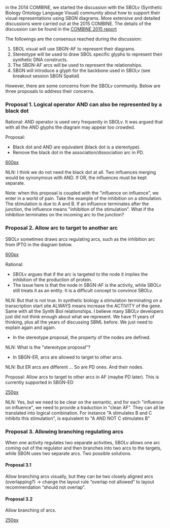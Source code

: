 in the 2014 COMBINE, we started the discussion with the SBOLv (Synthetic Biology Ontology Language Visual) community about how to support their visual representations using SBGN diagrams. More extensive and detailed discussions were carried out at the 2015 COMBINE. The details of the discussion can be found in the [COMBINE 2015 report](https://docs.google.com/document/d/1C7PSlKg7NrN9lYVHT2Mmh2x07hXFxlzzR5joNInoI8w/edit?usp=sharing)

The followings are the consensus reached during the discussion:

1.  SBOL visual will use SBGN-AF to represent their diagrams.
2.  Stereotype will be used to draw SBOL specific glyphs to represent their synthetic DNA constructs.
3.  The SBGN-AF arcs will be used to represent the relationships.
4.  SBGN will introduce a glyph for the backbone used in SBOLv (see breakout session SBGN Spatial)

However, there are some concerns from the SBOLv community. Below are three proposals to address their concerns.

### Proposal 1. Logical operator AND can also be represented by a black dot

Rational: AND operator is used very frequently in SBOLv. It was argued that with all the AND glyphs the diagram may appear too crowded.

Proposal:

-   Black dot and AND are equivalent (black dot is a stereotype).
-   Remove the black dot in the association/dissociation arc in PD.

[600px](/Image:AND_black_dot.png "wikilink")

NLN: I think we do not need the black dot at all. Two influences merging would be synonymous with AND. If OR, the influences must be kept separate.

Note: when this proposal is coupled with the "influence on influence", we enter in a world of pain. Take the example of the inhibition on a stimulation. The stimulation is due to A and B. If an influence terminates after the junction, the influence means "inhibition of the stimulation". What if the inhibition terminates on the incoming arc to the junction?

### Proposal 2. Allow arc to target to another arc

SBOLv sometimes draws arcs regulating arcs, such as the inhibition arc from IPTG in the diagram below.

[600px](/Image:SBOL_example_arc_to_arc.png "wikilink")

Rational:

-   SBOLv argues that if the arc is targeted to the node it implies the inhibition of the production of protein.
-   The issue here is that the node in SBGN-AF is the activity, while SBOLv still treats it as an entity. It is a difficult concept to convince SBOLv.

NLN: But that is not true. In synthetic biology a stimulation terminating on a transcription start site ALWAYS means increase the ACTIVITY of the gene. Same with all the Synth Biol relationships. I believe many SBOLv developers just did not think enough about what we represent. We have 11 years of thinking, plus all the years of discussing SBML before. We just need to explain again and again.

-   In the stereotype proposal, the property of the nodes are defined.

NLN: What is the "stereotype proposal"?

-   In SBGN-ER, arcs are allowed to target to other arcs.

NLN: But ER arcs are different ... So are PD ones. And their nodes.

Proposal: Allow arcs to target to other arcs in AF (maybe PD later). This is currently supported in SBGN-ED

[250px](/Image:Arc_regulates_arc.png "wikilink")

NLN: Yes, but we need to be clear on the semantic, and for each "influence on influence", we need to provide a traduction in "clean AF". They can all be translated into logical combination. For instance "A stimulates B and C inhibits this stimulation", is equivalent to "A AND NOT C stimulates B"

### Proposal 3. Allowing branching regulating arcs

When one activity regulates two separate activities, SBOLv allows one arc coming out of the regulator and then branches into two arcs to the targets, while SBGN uses two separate arcs. Two possible solutions.

#### Proposal 3.1

Allow branching arcs visually, but they can be two closely aligned arcs (overlapping?) -&gt; change the layout rule “overlap not allowed” to layout recommendation “should not overlap”.

#### Proposal 3.2

Allow branching of arcs.

[250px](/Image:Branching_arcs.png "wikilink")